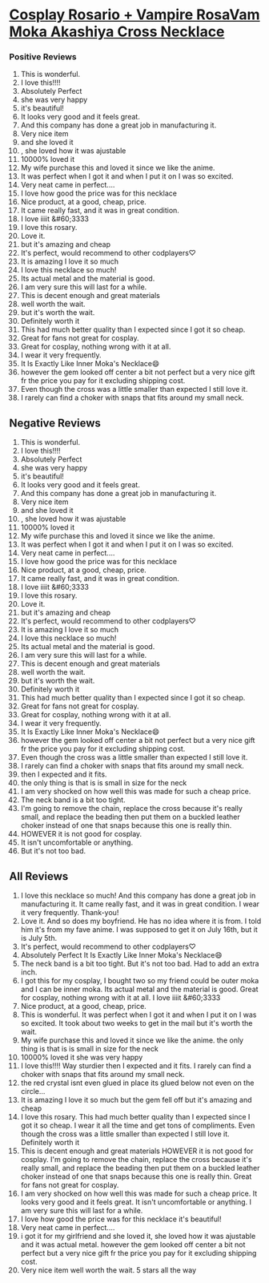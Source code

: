 # [Cosplay Rosario + Vampire RosaVam Moka Akashiya Cross Necklace](https://products.checkmycream.com/products/Cosplay-Rosario-+-Vampire-RosaVam-Moka-Akashiya-Cross-Necklace.html)

### Positive Reviews

<ol>
      <li>This is wonderful.</li>
      <li>I love this!!!!  </li>
      <li>Absolutely Perfect</li>
      <li>she was very happy</li>
      <li>it&#x27;s beautiful!</li>
      <li>It looks very good and it feels great.</li>
      <li>And this company has done a great job in manufacturing it.</li>
      <li>Very nice item</li>
      <li>and she loved it</li>
      <li>, she loved how it was ajustable</li>
      <li>10000% loved it</li>
      <li>My wife purchase this and loved it since we like the anime.</li>
      <li>It was perfect when I got it and when I put it on I was so excited.</li>
      <li>Very neat came in perfect....</li>
      <li>I love how good the price was for this necklace</li>
      <li>Nice product, at a good, cheap, price.</li>
      <li>It came really fast, and it was in great condition.</li>
      <li>I love iiiit &amp;#60;3333</li>
      <li>I love this rosary.</li>
      <li>Love it.</li>
      <li>but it&#x27;s amazing and cheap</li>
      <li>It&#x27;s perfect,  would recommend to other codplayers♡</li>
      <li>It is amazing I love it so much</li>
      <li>I love this necklace so much!</li>
      <li>Its actual metal and the material is good.</li>
      <li>I am very sure this will last for a while.</li>
      <li>This is decent enough and great materials</li>
      <li>well worth the wait.</li>
      <li>but it&#x27;s worth the wait.</li>
      <li>Definitely worth it</li>
      <li>This had much better quality than I expected since I got it so cheap.</li>
      <li>Great for fans not great for cosplay.</li>
      <li>Great for cosplay, nothing wrong with it at all.</li>
      <li>I wear it very frequently.</li>
      <li>It Is Exactly Like Inner Moka&#x27;s Necklace😄</li>
      <li>however the gem looked off center a bit not perfect but a very nice gift fr the price you pay for it excluding shipping cost.</li>
      <li>Even though the cross was a little smaller than expected I still love it.</li>
      <li>I rarely can find a choker with snaps that fits around my small neck.</li>
</ol>


<h2>Negative Reviews</h2>
<ol>
<li> This is wonderful.</li>
<li> I love this!!!!  </li>
<li> Absolutely Perfect</li>
<li> she was very happy</li>
<li> it&#x27;s beautiful!</li>
<li> It looks very good and it feels great.</li>
<li> And this company has done a great job in manufacturing it.</li>
<li> Very nice item</li>
<li> and she loved it</li>
<li> , she loved how it was ajustable</li>
<li> 10000% loved it</li>
<li> My wife purchase this and loved it since we like the anime.</li>
<li> It was perfect when I got it and when I put it on I was so excited.</li>
<li> Very neat came in perfect....</li>
<li> I love how good the price was for this necklace</li>
<li> Nice product, at a good, cheap, price.</li>
<li> It came really fast, and it was in great condition.</li>
<li> I love iiiit &amp;#60;3333</li>
<li> I love this rosary.</li>
<li> Love it.</li>
<li> but it&#x27;s amazing and cheap</li>
<li> It&#x27;s perfect,  would recommend to other codplayers♡</li>
<li> It is amazing I love it so much</li>
<li> I love this necklace so much!</li>
<li> Its actual metal and the material is good.</li>
<li> I am very sure this will last for a while.</li>
<li> This is decent enough and great materials</li>
<li> well worth the wait.</li>
<li> but it&#x27;s worth the wait.</li>
<li> Definitely worth it</li>
<li> This had much better quality than I expected since I got it so cheap.</li>
<li> Great for fans not great for cosplay.</li>
<li> Great for cosplay, nothing wrong with it at all.</li>
<li> I wear it very frequently.</li>
<li> It Is Exactly Like Inner Moka&#x27;s Necklace😄</li>
<li> however the gem looked off center a bit not perfect but a very nice gift fr the price you pay for it excluding shipping cost.</li>
<li> Even though the cross was a little smaller than expected I still love it.</li>
<li> I rarely can find a choker with snaps that fits around my small neck.</li>
<li> then I expected and it fits.</li>
<li> the only thing is that is is small in size for the neck</li>
<li> I am very shocked on how well this was made for such a cheap price.</li>
<li> The neck band is a bit too tight.</li>
<li> I&#x27;m going to remove the chain, replace the cross because it&#x27;s really small, and replace the beading then put them on a buckled leather choker instead of one that snaps because this one is really thin.</li>
<li> HOWEVER it is not good for cosplay.</li>
<li> It isn&#x27;t uncomfortable or anything.</li>
<li> But it&#x27;s not too bad.</li>
</ol>

<h2>All Reviews</h2>

<ol>
    <li> I love this necklace so much! And this company has done a great job in manufacturing it. It came really fast, and it was in great condition. I wear it very frequently. Thank-you!</li>
    <li> Love it. And so does my boyfriend. He has no idea where it is from. I told him it&#x27;s from my fave anime. I was supposed to get it on July 16th, but it is July 5th.</li>
    <li> It&#x27;s perfect,  would recommend to other codplayers♡</li>
    <li> Absolutely Perfect It Is Exactly Like Inner Moka&#x27;s Necklace😄</li>
    <li> The neck band is a bit too tight. But it&#x27;s not too bad. Had to add an extra inch.</li>
    <li> I got this for my cosplay, I bought two so my friend could be outer moka and I can be inner moka. Its actual metal and the material is good. Great for cosplay, nothing wrong with it at all. I love iiiit &amp;#60;3333</li>
    <li> Nice product, at a good, cheap, price.</li>
    <li> This is wonderful. It was perfect when I got it and when I put it on I was so excited. It took about two weeks to get in the mail but it&#x27;s worth the wait.</li>
    <li> My wife purchase this and loved it since we like the anime. the only thing is that is is small in size for the neck</li>
    <li> 10000% loved it she was very happy</li>
    <li> I love this!!!!  Way sturdier then I expected and it fits. I rarely can find a choker with snaps that fits around my small neck.</li>
    <li> the red crystal isnt even glued in place its glued below not even on the circle...</li>
    <li> It is amazing I love it so much but the gem fell off but it&#x27;s amazing and cheap</li>
    <li> I love this rosary. This had much better quality than I expected since I got it so cheap. I wear it all the time and get tons of compliments. Even though the cross was a little smaller than expected I still love it. Definitely worth it</li>
    <li> This is decent enough and great materials HOWEVER it is not good for cosplay. I&#x27;m going to remove the chain, replace the cross because it&#x27;s really small, and replace the beading then put them on a buckled leather choker instead of one that snaps because this one is really thin. Great for fans not great for cosplay.</li>
    <li> I am very shocked on how well this was made for such a cheap price. It looks very good and it feels great. It isn&#x27;t uncomfortable or anything. I am very sure this will last for a while.</li>
    <li> I love how good the price was for this necklace it&#x27;s beautiful!</li>
    <li> Very neat came in perfect....</li>
    <li> i got it for my girlfriend and she loved it, she loved how it was ajustable and it was actual metal. however the gem looked off center a bit not perfect but a very nice gift fr the price you pay for it excluding shipping cost.</li>
    <li> Very nice item well worth the wait. 5 stars all the way</li>
</ol>




